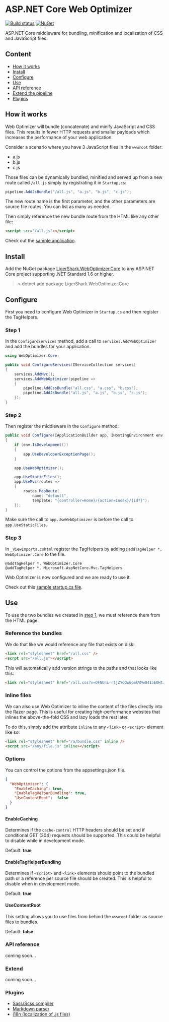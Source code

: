 # ASP.NET Core Web Optimizer

[![Build status](https://ci.appveyor.com/api/projects/status/twj2lkgnm4th6qh9?svg=true)](https://ci.appveyor.com/project/madskristensen/weboptimizer)
[![NuGet](https://img.shields.io/nuget/v/LigerShark.WebOptimizer.Core.svg)](https://nuget.org/packages/LigerShark.WebOptimizer.Core/)

ASP.NET Core middleware for bundling, minification and localization of CSS and JavaScript files.

## Content
- [How it works](#how-it-works)
- [Install](#install)
- [Configure](#configure)
- [Use](#use)
- [API reference](#api-reference)
- [Extend the pipeline](#extend)
- [Plugins](#plugins)

## How it works
Web Optimizer will bundle (concatenate) and minify JavaScript and CSS files. This results in fewer HTTP requests and smaller payloads which increases the performance of your web application.

Consider a scenario where you have 3 JavaScript files in the `wwwroot` folder:

- a.js
- b.js
- c.js

Those files can be dynamically bundled, minified and served up from a new route called `/all.js` simply by registrating it in `Startup.cs`:

```csharp
pipeline.AddJsBundle("/all.js", "a.js", "b.js", "c.js");
```

The new route name is the first parameter, and the other parameters are source file routes. You can list as many as needed.

Then simply reference the new bundle route from the HTML like any other file:

```html
<script src="/all.js"></script>
```

Check out the [sample application](https://github.com/ligershark/WebOptimizer/blob/master/samples/WebOptimizer.Core.Sample/Startup.cs).

## Install
Add the NuGet package [LigerShark.WebOptimizer.Core](https://nuget.org/packages/LigerShark.WebOptimizer.Core/) to any ASP.NET Core project supporting .NET Standard 1.6 or higher.

> &gt; dotnet add package LigerShark.WebOptimizer.Core

## Configure
First you need to configure Web Optimizer in `Startup.cs` and then register the TagHelpers.

### Step 1

In the `ConfigureServices` method, add a call to `services.AddWebOptimizer` and add the bundles for your application.

```csharp
using WebOptimizer.Core;

public void ConfigureServices(IServiceCollection services)
{
    services.AddMvc();
    services.AddWebOptimizer(pipeline =>
    {
        pipeline.AddCssBundle("all.css", "a.css", "b.css");
        pipeline.AddJsBundle("all.js", "a.js", "b.js", "c.js");
    });
}
```

### Step 2
Then register the middleware in the `Configure` method:

```csharp
public void Configure(IApplicationBuilder app, IHostingEnvironment env)
{
    if (env.IsDevelopment())
    {
        app.UseDeveloperExceptionPage();
    }

    app.UseWebOptimizer();

    app.UseStaticFiles();
    app.UseMvc(routes =>
    {
        routes.MapRoute(
            name: "default",
            template: "{controller=Home}/{action=Index}/{id?}");
    });
}
```

Make sure the call to `app.UseWebOptimizer` is before the call to `app.UseStaticFiles`.

### Step 3
In `_ViewImports.cshtml` register the TagHelpers by adding `@addTagHelper *, WebOptimizer.Core` to the file.

```text
@addTagHelper *, WebOptimizer.Core
@addTagHelper *, Microsoft.AspNetCore.Mvc.TagHelpers
```

Web Optimizer is now configured and we are ready to use it.

Check out this [sample startup.cs file](https://github.com/ligershark/WebOptimizer/blob/master/samples/WebOptimizer.Core.Sample/Startup.cs).

## Use
To use the two bundles we created in [step 1](#step-1), we must reference them from the HTML page. 

### Reference the bundles
We do that like we would reference any file that exists on disk:

```html
<link rel="stylesheet" href="/all.css" />
<scrpt src="/all.js"></script>
```

This will automatically add version strings to the paths and that looks like this:

```html
<link rel="stylesheet" href="/all.css?v=OFNUnL-rtjZYOQwGomkVMwO415EOHtJ_Tu_s0SIlm9s" />
```

### Inline files
We can also use Web Optimizer to inline the content of the files directly into the Razor page. This is useful for creating high-performance websites that inlines the above-the-fold CSS and lazy loads the rest later.

To do this, simply add the attribute `inline` to any `<link>` or `<script>` element like so:

```html
<link rel="stylesheet" href="/a/bundle.css" inline />
<scrpt src="/any/file.js" inline></script>
```

### Options
You can control the options from the appsettings.json file.

```json
{
  "WebOptimizer": {
    "EnableCaching": true,
    "EnableTagHelperBundling": true,
    "UseContentRoot":  false
  }
}

```

#### EnableCaching  
Determines if the `cache-control` HTTP headers should be set and if conditional GET (304) requests should be supported. This could be helpful to disable while in development mode.

Default: **true**

#### EnableTagHelperBundling  
Determines if `<script>` and `<link>` elements should point to the bundled path or a reference per source file should be created. This is helpful to disable when in development mode.

Default: **true**

#### UseContentRoot  
This setting allows you to use files from behind the `wwwroot` folder as source files to bundles.

Default: **false**

### API reference
coming soon...

### Extend
coming soon...

### Plugins

- [Sass/Scss compiler](https://github.com/ligershark/WebOptimizer.Sass)
- [Markdown parser](https://github.com/ligershark/WebOptimizer.Markdown)
- [i18n (localization of .js files)](https://github.com/ligershark/WebOptimizer.i18n)